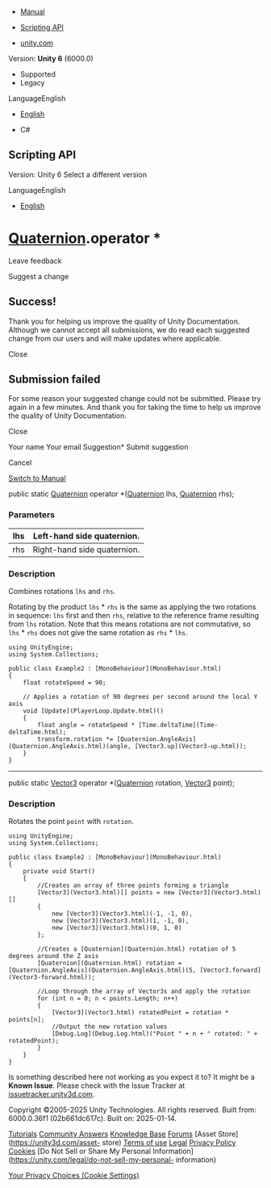 [ ]()

  * [Manual](../Manual/index.html)
  * [Scripting API](../ScriptReference/index.html)

  * [unity.com](https://unity.com/)

Version: **Unity 6** (6000.0)

  * Supported
  * Legacy

LanguageEnglish

  * [English]()

  * C#

[ ](https://docs.unity3d.com)

## Scripting API

Version: Unity 6 Select a different version

LanguageEnglish

  * [English]()

#  [Quaternion](Quaternion.html).operator *

Leave feedback

Suggest a change

## Success!

Thank you for helping us improve the quality of Unity Documentation. Although
we cannot accept all submissions, we do read each suggested change from our
users and will make updates where applicable.

Close

## Submission failed

For some reason your suggested change could not be submitted. Please <a>try
again</a> in a few minutes. And thank you for taking the time to help us
improve the quality of Unity Documentation.

Close

Your name Your email Suggestion* Submit suggestion

Cancel

[Switch to Manual](../Manual/class-Quaternion.html "Go to Quaternion Component
in the Manual")

public static [Quaternion](Quaternion.html) operator
*([Quaternion](Quaternion.html) lhs, [Quaternion](Quaternion.html) rhs);

### Parameters

lhs | Left-hand side quaternion.  
---|---  
rhs | Right-hand side quaternion.  
  
### Description

Combines rotations `lhs` and `rhs`.

Rotating by the product `lhs` * `rhs` is the same as applying the two
rotations in sequence: `lhs` first and then `rhs`, relative to the reference
frame resulting from `lhs` rotation. Note that this means rotations are not
commutative, so `lhs` * `rhs` does not give the same rotation as `rhs` *
`lhs`.

    
    
    using UnityEngine;
    using System.Collections;  
      
    public class Example2 : [MonoBehaviour](MonoBehaviour.html)
    {
        float rotateSpeed = 90;  
      
        // Applies a rotation of 90 degrees per second around the local Y axis
        void [Update](PlayerLoop.Update.html)()
        {
            float angle = rotateSpeed * [Time.deltaTime](Time-deltaTime.html);
            transform.rotation *= [Quaternion.AngleAxis](Quaternion.AngleAxis.html)(angle, [Vector3.up](Vector3-up.html));
        }
    }
    

* * *

public static [Vector3](Vector3.html) operator *([Quaternion](Quaternion.html)
rotation, [Vector3](Vector3.html) point);

### Description

Rotates the point `point` with `rotation`.

    
    
    using UnityEngine;
    using System.Collections;  
      
    public class Example2 : [MonoBehaviour](MonoBehaviour.html)
    {
        private void Start()
        {
            //Creates an array of three points forming a triangle
            [Vector3](Vector3.html)[] points = new [Vector3](Vector3.html)[]
            {
                new [Vector3](Vector3.html)(-1, -1, 0),
                new [Vector3](Vector3.html)(1, -1, 0),
                new [Vector3](Vector3.html)(0, 1, 0)
            };  
      
            //Creates a [Quaternion](Quaternion.html) rotation of 5 degrees around the Z axis
            [Quaternion](Quaternion.html) rotation = [Quaternion.AngleAxis](Quaternion.AngleAxis.html)(5, [Vector3.forward](Vector3-forward.html));  
      
            //Loop through the array of Vector3s and apply the rotation
            for (int n = 0; n < points.Length; n++)
            {
                [Vector3](Vector3.html) rotatedPoint = rotation * points[n];
                //Output the new rotation values
                [Debug.Log](Debug.Log.html)("Point " + n + " rotated: " + rotatedPoint);
            }
        }
    }
    

Is something described here not working as you expect it to? It might be a
**Known Issue**. Please check with the Issue Tracker at
[issuetracker.unity3d.com](https://issuetracker.unity3d.com).

Copyright ©2005-2025 Unity Technologies. All rights reserved. Built from:
6000.0.36f1 (02b661dc617c). Built on: 2025-01-14.

[Tutorials](https://unity3d.com/learn) [Community
Answers](https://answers.unity3d.com) [Knowledge
Base](https://support.unity3d.com/hc/en-us)
[Forums](https://forum.unity3d.com) [Asset Store](https://unity3d.com/asset-
store) [Terms of use](https://docs.unity3d.com/Manual/TermsOfUse.html)
[Legal](https://unity.com/legal) [Privacy
Policy](https://unity.com/legal/privacy-policy)
[Cookies](https://unity.com/legal/cookie-policy) [Do Not Sell or Share My
Personal Information](https://unity.com/legal/do-not-sell-my-personal-
information)

[Your Privacy Choices (Cookie Settings)](javascript:void\(0\);)

